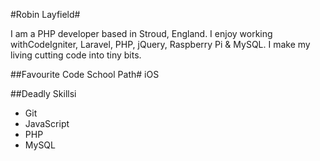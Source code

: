 #Robin Layfield#

I am a PHP developer based in Stroud, England. I enjoy working withCodeIgniter, Laravel, PHP, jQuery, Raspberry Pi & MySQL. I make my living cutting code into tiny bits.

##Favourite Code School Path#
iOS

##Deadly Skillsi
* Git
* JavaScript
* PHP
* MySQL

